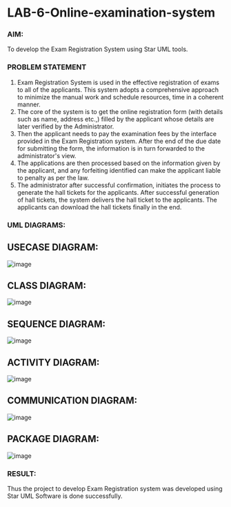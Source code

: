 # LAB-6-Online-examination-system
### AIM:
To develop the Exam Registration System using Star UML tools.
### PROBLEM STATEMENT
1. Exam Registration System is used in the effective registration of exams to all of the
applicants. This system adopts a comprehensive approach to minimize the manual work and
schedule resources, time in a coherent manner.
2. The core of the system is to get the online registration form (with details such as name,
address etc.,) filled by the applicant whose details are later verified by the Administrator.
3. Then the applicant needs to pay the examination fees by the interface provided in the
Exam Registration system. After the end of the due date for submitting the form, the
information is in turn forwarded to the administrator's view.
4. The applications are then processed based on the information given by the applicant,
and any forfeiting identified can make the applicant liable to penalty as per the law.
5. The administrator after successful confirmation, initiates the process to generate the
hall tickets for the applicants. After successful generation of hall tickets, the system delivers
the hall ticket to the applicants. The applicants can download the hall tickets finally in the end.
### UML DIAGRAMS:
## USECASE DIAGRAM:
![image](https://github.com/user-attachments/assets/95871cfa-50ba-48f8-b4b1-6fdb6e396ccc)

## CLASS DIAGRAM:
![image](https://github.com/user-attachments/assets/3d91389f-a257-4f98-8c32-0a6406b4abe0)

## SEQUENCE DIAGRAM:
![image](https://github.com/user-attachments/assets/20b4def5-d736-4af5-80be-c9e8310b5a78)


## ACTIVITY DIAGRAM:
![image](https://github.com/user-attachments/assets/4f2ab44c-22ac-4789-8cb1-1e6b0e5da1be)

## COMMUNICATION DIAGRAM:
![image](https://github.com/user-attachments/assets/269191f1-d298-4009-aa21-1a91da1dfdf7)

## PACKAGE DIAGRAM:
![image](https://github.com/user-attachments/assets/dfe6b23d-4b1b-4d8f-91c8-cb10d5306d3e)


### RESULT:
Thus the project to develop Exam Registration system was developed using Star UML
Software is done successfully.
